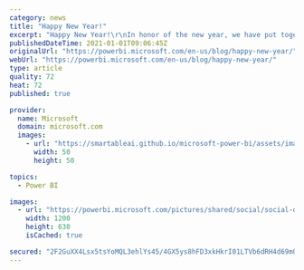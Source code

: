 ```yaml
---
category: news
title: "Happy New Year!"
excerpt: "Happy New Year!\r\nIn honor of the new year, we have put together this video. Enjoy!"
publishedDateTime: 2021-01-01T09:06:45Z
originalUrl: "https://powerbi.microsoft.com/en-us/blog/happy-new-year/"
webUrl: "https://powerbi.microsoft.com/en-us/blog/happy-new-year/"
type: article
quality: 72
heat: 72
published: true

provider:
  name: Microsoft
  domain: microsoft.com
  images:
    - url: "https://smartableai.github.io/microsoft-power-bi/assets/images/organizations/microsoft.com-50x50.jpg"
      width: 50
      height: 50

topics:
  - Power BI

images:
  - url: "https://powerbi.microsoft.com/pictures/shared/social/social-default-image.png"
    width: 1200
    height: 630
    isCached: true

secured: "2F2GuXX4Lsx5tsYoMQL3ehlYs45/4GX5ys8hFD3xkHkrI01LTVb6dRH4d69m0gRog7OVHXbDad/v4/RDCD5/DhuceheFMuBk3XBvOU4xGvHXpt0oPzV+1DHnRCn4gTBYiFq1r+gA5TEh6k4d967HH4Lo4k7yLGSB1k9/Od5/qkgEQIsXxVoElQKjLfHS/AyHj09JZTu0E6FgczG1cPTfylowoOnE0JY/EJpdgO9NrLqSxX64vJQBmQ11KoNOxdFDdum5aELUOBo+TFqxfpr7Hv3inw64twhVwoYHNy5Pdtx6DWcOpGNbsI5Szm2bqFBTLh/OWKH+ynu5s8hH92wP2bkARUCufFLRwM3mQeu/cNM=;/iEudhAmuxPeoU0OG9j8cw=="
---
```


